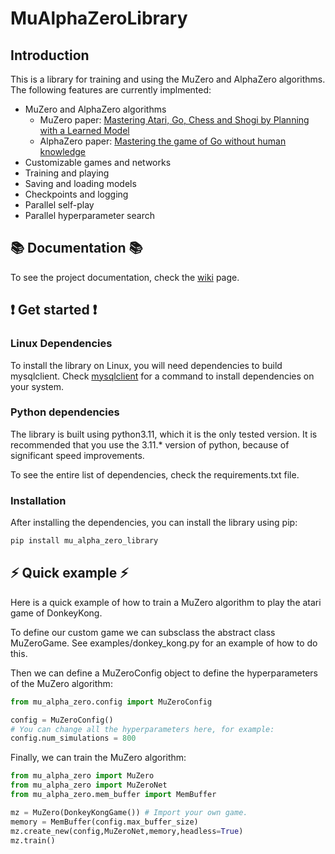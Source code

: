 # MuAlphaZeroLibrary

## Introduction
This is a library for training and using the MuZero and AlphaZero algorithms. The following features are currently implmented:
- MuZero and AlphaZero algorithms
  - MuZero paper: [Mastering Atari, Go, Chess and Shogi by Planning with a Learned Model](https://arxiv.org/abs/1911.08265)
  - AlphaZero paper: [Mastering the game of Go without human knowledge](https://www.semanticscholar.org/paper/Mastering-the-game-of-Go-without-human-knowledge-Silver-Schrittwieser/c27db32efa8137cbf654902f8f728f338e55cd1c)
- Customizable games and networks
- Training and playing
- Saving and loading models
- Checkpoints and logging
- Parallel self-play
- Parallel hyperparameter search
## 📚 Documentation 📚
To see the project documentation, check the [wiki](https://github.com/Skirlax/MuAlphaZeroLibrary/wiki) page.

## ❗ Get started ❗
### Linux Dependencies
To install the library on Linux, you will need dependencies to build mysqlclient. Check [mysqlclient](https://github.com/PyMySQL/mysqlclient) for a command to install dependencies on your system.
### Python dependencies
The library is built using python3.11, which it is the only tested version. It is recommended that you use the 3.11.* version of python, because of significant speed improvements.

To see the entire list of dependencies, check the requirements.txt file.
### Installation
After installing the dependencies, you can install the library using pip:
```bash 
pip install mu_alpha_zero_library
```
## ⚡ Quick example ⚡
Here is a quick example of how to train a MuZero algorithm to play the atari game of DonkeyKong.

To define our custom game we can subsclass the abstract class MuZeroGame. See examples/donkey_kong.py for an example of how to do this.

Then we can define a MuZeroConfig object to define the hyperparameters of the MuZero algorithm:
```python
from mu_alpha_zero.config import MuZeroConfig

config = MuZeroConfig()
# You can change all the hyperparameters here, for example:
config.num_simulations = 800
```
Finally, we can train the MuZero algorithm:
```python
from mu_alpha_zero import MuZero
from mu_alpha_zero import MuZeroNet
from mu_alpha_zero.mem_buffer import MemBuffer

mz = MuZero(DonkeyKongGame()) # Import your own game.
memory = MemBuffer(config.max_buffer_size)
mz.create_new(config,MuZeroNet,memory,headless=True)
mz.train()
```